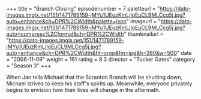 +++
title = "Branch Closing"
episodenumber = 7
paletteurl = "https://dato-images.imgix.net/151/1471789159-jMYu1UEuzKmLjIoEuCL9MLCcg5j.jpg?auto=enhance&ch=DPR%2CWidth&palette=json"
imageurl = "https://dato-images.imgix.net/151/1471789159-jMYu1UEuzKmLjIoEuCL9MLCcg5j.jpg?auto=compress%2Cformat&ch=DPR%2CWidth"
thumbnailurl = "https://dato-images.imgix.net/151/1471789159-jMYu1UEuzKmLjIoEuCL9MLCcg5j.jpg?auto=enhance&ch=DPR%2CWidth&fit=crop&fm=jpg&h=280&w=500"
date = "2006-11-09"
weight = 161
rating = 8.3
director = "Tucker Gates"
category = "Season 3"
+++

When Jan tells Michael that the Scranton Branch will be shutting down, Michael strives to keep his staff's spirits up. Meanwhile, everyone privately begins to envision how their lives will change in the aftermath.